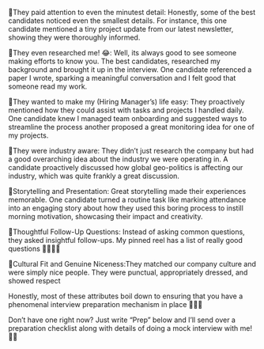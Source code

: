   
📌They paid attention to even the minutest detail: Honestly, some of the best candidates noticed even the smallest details. For instance, this one candidate mentioned a tiny project update from our latest newsletter, showing they were thoroughly informed.  
  
📌They even researched me! 😂: Well, its always good to see someone making efforts to know you. The best candidates, researched my background and brought it up in the interview. One candidate referenced a paper I wrote, sparking a meaningful conversation and I felt good that someone read my work.  
  
📌They wanted to make my (Hiring Manager’s) life easy: They proactively mentioned how they could assist with tasks and projects I handled daily. One candidate knew I managed team onboarding and suggested ways to streamline the process another proposed a great monitoring idea for one of my projects.  
  
📌They were industry aware: They didn’t just research the company but had a good overarching idea about the industry we were operating in. A candidate proactively discussed how global geo-politics is affecting our industry, which was quite frankly a great discussion.  
  
📌Storytelling and Presentation: Great storytelling made their experiences memorable. One candidate turned a routine task like marking attendance into an engaging story about how they used this boring process to instill morning motivation, showcasing their impact and creativity.  
  
📌Thoughtful Follow-Up Questions: Instead of asking common questions, they asked insightful follow-ups. My pinned reel has a list of really good questions 💪🏼🤝🏼  
  
📌Cultural Fit and Genuine Niceness:They matched our company culture and were simply nice people. They were punctual, appropriately dressed, and showed respect  
  
Honestly, most of these attributes boil down to ensuring that you have a phenomenal interview preparation mechanism in place ✍🏼🔎  
  
Don’t have one right now? Just write “Prep” below and I’ll send over a preparation checklist along with details of doing a mock interview with me! 💃🏻